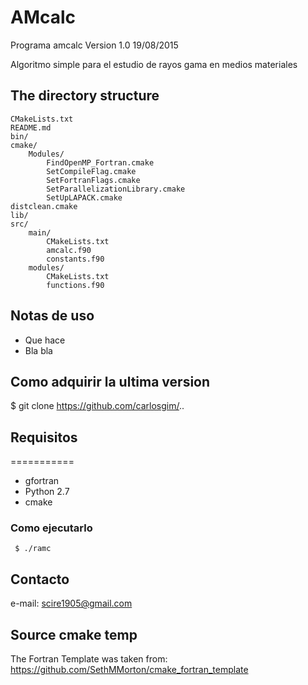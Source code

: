# AMcalc #

Programa amcalc Version 1.0 19/08/2015

Algoritmo simple para el estudio de rayos gama en medios materiales


## The directory structure ##

    CMakeLists.txt
    README.md
    bin/
    cmake/
        Modules/
            FindOpenMP_Fortran.cmake
            SetCompileFlag.cmake
            SetFortranFlags.cmake
            SetParallelizationLibrary.cmake
            SetUpLAPACK.cmake
    distclean.cmake
    lib/
    src/
        main/
            CMakeLists.txt
            amcalc.f90
            constants.f90
        modules/
            CMakeLists.txt
            functions.f90


## Notas de uso ##

- Que hace
- Bla bla

## Como adquirir la ultima version ##

$ git clone https://github.com/carlosgim/..


## Requisitos ##
===========

- gfortran
- Python 2.7
- cmake

### Como ejecutarlo ###

     $ ./ramc

## Contacto ##

e-mail: scire1905@gmail.com

## Source cmake temp ##
The Fortran Template was taken from: https://github.com/SethMMorton/cmake_fortran_template
            
